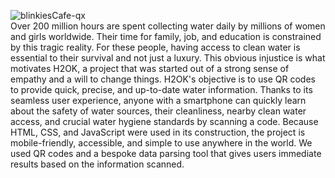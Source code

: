 ![blinkiesCafe-qx](https://github.com/user-attachments/assets/76821469-ce5a-47cf-bd76-b003b1adb69c)<br>
Over 200 million hours are spent collecting water daily by millions of women and girls worldwide. Their time for family, job, and education is constrained by this tragic reality. For these people, having access to clean water is essential to their survival and not just a luxury. This obvious injustice is what motivates H2OK, a project that was started out of a strong sense of empathy and a will to change things. H2OK's objective is to use QR codes to provide quick, precise, and up-to-date water information. Thanks to its seamless user experience, anyone with a smartphone can quickly learn about the safety of water sources, their cleanliness, nearby clean water access, and crucial water hygiene standards by scanning a code. Because HTML, CSS, and JavaScript were used in its construction, the project is mobile-friendly, accessible, and simple to use anywhere in the world. We used QR codes and a bespoke data parsing tool that gives users immediate results based on the information scanned.
